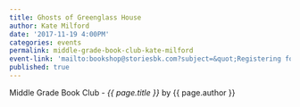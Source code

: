```yaml
---
title: Ghosts of Greenglass House
author: Kate Milford
date: '2017-11-19 4:00PM'
categories: events
permalink: middle-grade-book-club-kate-milford
event-link: 'mailto:bookshop@storiesbk.com?subject=&quot;Registering for 11/19 Middle Reader Book Club&quot;'
published: true
---
```

Middle Grade Book Club - *{{ page.title }}* by {{ page.author }}
